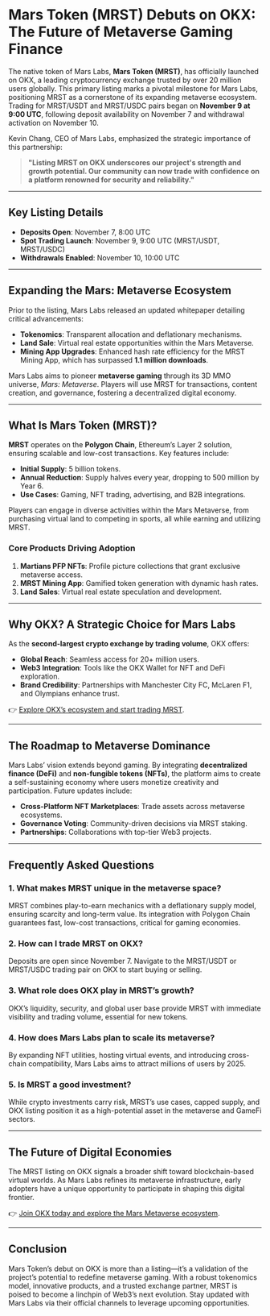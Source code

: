 # Mars Token (MRST) Debuts on OKX: The Future of Metaverse Gaming Finance  

The native token of Mars Labs, **Mars Token (MRST)**, has officially launched on OKX, a leading cryptocurrency exchange trusted by over 20 million users globally. This primary listing marks a pivotal milestone for Mars Labs, positioning MRST as a cornerstone of its expanding metaverse ecosystem. Trading for MRST/USDT and MRST/USDC pairs began on **November 9 at 9:00 UTC**, following deposit availability on November 7 and withdrawal activation on November 10.  

Kevin Chang, CEO of Mars Labs, emphasized the strategic importance of this partnership:  
> **"Listing MRST on OKX underscores our project's strength and growth potential. Our community can now trade with confidence on a platform renowned for security and reliability."**  

---

## Key Listing Details  

- **Deposits Open**: November 7, 8:00 UTC  
- **Spot Trading Launch**: November 9, 9:00 UTC (MRST/USDT, MRST/USDC)  
- **Withdrawals Enabled**: November 10, 10:00 UTC  

---

## Expanding the Mars: Metaverse Ecosystem  

Prior to the listing, Mars Labs released an updated whitepaper detailing critical advancements:  
- **Tokenomics**: Transparent allocation and deflationary mechanisms.  
- **Land Sale**: Virtual real estate opportunities within the Mars Metaverse.  
- **Mining App Upgrades**: Enhanced hash rate efficiency for the MRST Mining App, which has surpassed **1.1 million downloads**.  

Mars Labs aims to pioneer **metaverse gaming** through its 3D MMO universe, *Mars: Metaverse*. Players will use MRST for transactions, content creation, and governance, fostering a decentralized digital economy.  

---

## What Is Mars Token (MRST)?  

**MRST** operates on the **Polygon Chain**, Ethereum’s Layer 2 solution, ensuring scalable and low-cost transactions. Key features include:  
- **Initial Supply**: 5 billion tokens.  
- **Annual Reduction**: Supply halves every year, dropping to 500 million by Year 6.  
- **Use Cases**: Gaming, NFT trading, advertising, and B2B integrations.  

Players can engage in diverse activities within the Mars Metaverse, from purchasing virtual land to competing in sports, all while earning and utilizing MRST.  

### Core Products Driving Adoption  
1. **Martians PFP NFTs**: Profile picture collections that grant exclusive metaverse access.  
2. **MRST Mining App**: Gamified token generation with dynamic hash rates.  
3. **Land Sales**: Virtual real estate speculation and development.  

---

## Why OKX? A Strategic Choice for Mars Labs  

As the **second-largest crypto exchange by trading volume**, OKX offers:  
- **Global Reach**: Seamless access for 20+ million users.  
- **Web3 Integration**: Tools like the OKX Wallet for NFT and DeFi exploration.  
- **Brand Credibility**: Partnerships with Manchester City FC, McLaren F1, and Olympians enhance trust.  

👉 [Explore OKX’s ecosystem and start trading MRST](https://bit.ly/okx-bonus).  

---

## The Roadmap to Metaverse Dominance  

Mars Labs’ vision extends beyond gaming. By integrating **decentralized finance (DeFi)** and **non-fungible tokens (NFTs)**, the platform aims to create a self-sustaining economy where users monetize creativity and participation. Future updates include:  
- **Cross-Platform NFT Marketplaces**: Trade assets across metaverse ecosystems.  
- **Governance Voting**: Community-driven decisions via MRST staking.  
- **Partnerships**: Collaborations with top-tier Web3 projects.  

---

## Frequently Asked Questions  

### **1. What makes MRST unique in the metaverse space?**  
MRST combines play-to-earn mechanics with a deflationary supply model, ensuring scarcity and long-term value. Its integration with Polygon Chain guarantees fast, low-cost transactions, critical for gaming economies.  

### **2. How can I trade MRST on OKX?**  
Deposits are open since November 7. Navigate to the MRST/USDT or MRST/USDC trading pair on OKX to start buying or selling.  

### **3. What role does OKX play in MRST’s growth?**  
OKX’s liquidity, security, and global user base provide MRST with immediate visibility and trading volume, essential for new tokens.  

### **4. How does Mars Labs plan to scale its metaverse?**  
By expanding NFT utilities, hosting virtual events, and introducing cross-chain compatibility, Mars Labs aims to attract millions of users by 2025.  

### **5. Is MRST a good investment?**  
While crypto investments carry risk, MRST’s use cases, capped supply, and OKX listing position it as a high-potential asset in the metaverse and GameFi sectors.  

---

## The Future of Digital Economies  

The MRST listing on OKX signals a broader shift toward blockchain-based virtual worlds. As Mars Labs refines its metaverse infrastructure, early adopters have a unique opportunity to participate in shaping this digital frontier.  

👉 [Join OKX today and explore the Mars Metaverse ecosystem](https://bit.ly/okx-bonus).  

---

## Conclusion  

Mars Token’s debut on OKX is more than a listing—it’s a validation of the project’s potential to redefine metaverse gaming. With a robust tokenomics model, innovative products, and a trusted exchange partner, MRST is poised to become a linchpin of Web3’s next evolution. Stay updated with Mars Labs via their official channels to leverage upcoming opportunities.  
